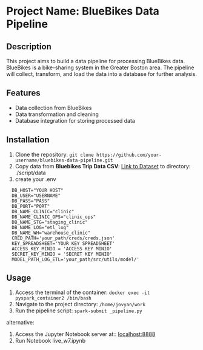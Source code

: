 # Project Name: BlueBikes Data Pipeline

## Description
This project aims to build a data pipeline for processing BlueBikes data. BlueBikes is a bike-sharing system in the Greater Boston area. The pipeline will collect, transform, and load the data into a database for further analysis.

## Features
- Data collection from BlueBikes 
- Data transformation and cleaning
- Database integration for storing processed data

## Installation
1. Clone the repository: `git clone https://github.com/your-username/bluebikes-data-pipeline.git`
2. Copy data from  **Bluebikes Trip Data CSV**: [Link to Dataset](https://www.kaggle.com/datasets/jackdaoud/bluebikes-in-boston)
to directory: ./script/data
3. create your .env
``` 
  DB_HOST="YOUR HOST"
  DB_USER="USERNAME"
  DB_PASS="PASS"
  DB_PORT="PORT"
  DB_NAME_CLINIC="clinic"
  DB_NAME_CLINIC_OPS="clinic_ops"
  DB_NAME_STG="staging_clinic"
  DB_NAME_LOG="etl_log"
  DB_NAME_WH="warehouse_clinic"
  CRED_PATH='your_path/creds/creds.json'
  KEY_SPREADSHEET='YOUR KEY SPREADSHEET'
  ACCESS_KEY_MINIO = 'ACCESS KEY MINIO'
  SECRET_KEY_MINIO = 'SECRET KEY MINIO'
  MODEL_PATH_LOG_ETL='your_path/src/utils/model/'
```

## Usage
1. Access the terminal of the container: `docker exec -it pyspark_container2 /bin/bash `
2. Navigate to the project directory: `/home/jovyan/work`
3. Run the pipeline script: `spark-submit _pipeline.py`

alternative:
1. Access the Jupyter Notebook server at:: [localhost:8888](http://localhost:8888/)
2. Run Notebook live_w7.ipynb
